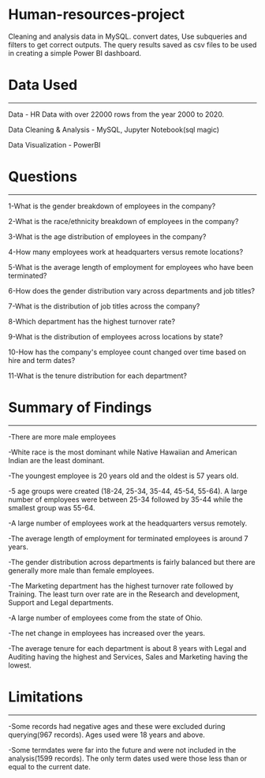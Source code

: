 # Human-resources-project
Cleaning and analysis data in MySQL. convert dates, Use subqueries and filters to get correct outputs. The query results saved as csv files to be used  in creating a simple Power BI dashboard.

# Data Used
____________________________________________________________
Data - HR Data with over 22000 rows from the year 2000 to 2020.

Data Cleaning & Analysis - MySQL, Jupyter Notebook(sql magic)

Data Visualization - PowerBI

# Questions
____________________________________________________________
1-What is the gender breakdown of employees in the company?

2-What is the race/ethnicity breakdown of employees in the company?

3-What is the age distribution of employees in the company?

4-How many employees work at headquarters versus remote locations?

5-What is the average length of employment for employees who have been terminated?

6-How does the gender distribution vary across departments and job titles?

7-What is the distribution of job titles across the company?

8-Which department has the highest turnover rate?

9-What is the distribution of employees across locations by state?

10-How has the company's employee count changed over time based on hire and term dates?

11-What is the tenure distribution for each department?

# Summary of Findings
_____________________________________________________________
-There are more male employees

-White race is the most dominant while Native Hawaiian and American Indian are the least dominant.

-The youngest employee is 20 years old and the oldest is 57 years old.

-5 age groups were created (18-24, 25-34, 35-44, 45-54, 55-64). A large number of employees were
 between 25-34 followed by 35-44 while the smallest group was 55-64.
 
-A large number of employees work at the headquarters versus remotely.

-The average length of employment for terminated employees is around 7 years.

-The gender distribution across departments is fairly balanced but there are generally more male than female employees.

-The Marketing department has the highest turnover rate followed by Training. 
 The least turn over rate are in the Research and development, Support and Legal departments.
 
-A large number of employees come from the state of Ohio.

-The net change in employees has increased over the years.

-The average tenure for each department is about 8 years with Legal and Auditing having 
 the highest and Services, Sales and Marketing having the lowest.
 
 # Limitations
 ________________________________________________________________
-Some records had negative ages and these were excluded during querying(967 records). Ages used were 18 years and above.

-Some termdates were far into the future and were not included in the analysis(1599 records). 
 The only term dates used were those less than or equal to the current date.
